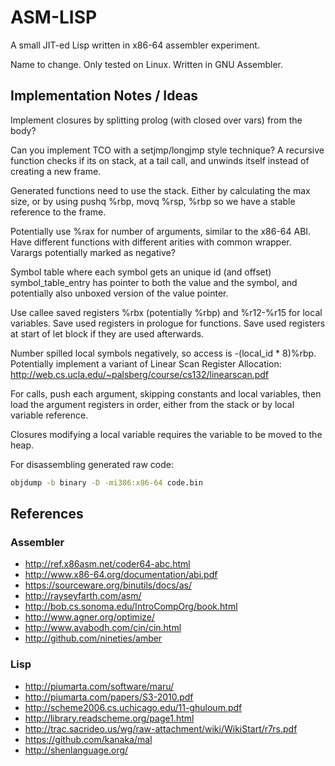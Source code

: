 # ASM-LISP

A small JIT-ed Lisp written in x86-64 assembler experiment.

Name to change. Only tested on Linux. Written in GNU Assembler.


## Implementation Notes / Ideas

Implement closures by splitting prolog (with closed over vars) from
the body?

Can you implement TCO with a setjmp/longjmp style technique? A
recursive function checks if its on stack, at a tail call, and unwinds
itself instead of creating a new frame.

Generated functions need to use the stack. Either by calculating the
max size, or by using pushq %rbp, movq %rsp, %rbp so we have a stable
reference to the frame.

Potentially use %rax for number of arguments, similar to the x86-64
ABI. Have different functions with different arities with common
wrapper. Varargs potentially marked as negative?

Symbol table where each symbol gets an unique id (and offset)
symbol_table_entry has pointer to both the value and the symbol, and
potentially also unboxed version of the value pointer.

Use callee saved registers %rbx (potentially %rbp) and %r12-%r15 for
local variables. Save used registers in prologue for functions. Save
used registers at start of let block if they are used afterwards.

Number spilled local symbols negatively, so access is -(local_id *
8)%rbp. Potentially implement a variant of Linear Scan Register
Allocation:
http://web.cs.ucla.edu/~palsberg/course/cs132/linearscan.pdf

For calls, push each argument, skipping constants and local variables,
then load the argument registers in order, either from the stack or by
local variable reference.

Closures modifying a local variable requires the variable to be moved
to the heap.

For disassembling generated raw code:

```bash
objdump -b binary -D -mi386:x86-64 code.bin

```

## References

### Assembler

* http://ref.x86asm.net/coder64-abc.html
* http://www.x86-64.org/documentation/abi.pdf
* https://sourceware.org/binutils/docs/as/
* http://rayseyfarth.com/asm/
* http://bob.cs.sonoma.edu/IntroCompOrg/book.html
* http://www.agner.org/optimize/
* http://www.avabodh.com/cin/cin.html
* http://github.com/nineties/amber

### Lisp

* http://piumarta.com/software/maru/
* http://piumarta.com/papers/S3-2010.pdf
* http://scheme2006.cs.uchicago.edu/11-ghuloum.pdf
* http://library.readscheme.org/page1.html
* http://trac.sacrideo.us/wg/raw-attachment/wiki/WikiStart/r7rs.pdf
* https://github.com/kanaka/mal
* http://shenlanguage.org/

